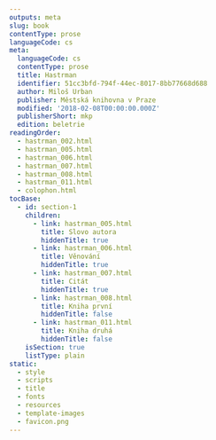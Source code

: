 ```yaml
---
outputs: meta
slug: book
contentType: prose
languageCode: cs
meta:
  languageCode: cs
  contentType: prose
  title: Hastrman
  identifier: 51cc3bfd-794f-44ec-8017-8bb77668d688
  author: Miloš Urban
  publisher: Městská knihovna v Praze
  modified: '2018-02-08T00:00:00.000Z'
  publisherShort: mkp
  edition: beletrie
readingOrder:
  - hastrman_002.html
  - hastrman_005.html
  - hastrman_006.html
  - hastrman_007.html
  - hastrman_008.html
  - hastrman_011.html
  - colophon.html
tocBase:
  - id: section-1
    children:
      - link: hastrman_005.html
        title: Slovo autora
        hiddenTitle: true
      - link: hastrman_006.html
        title: Věnování
        hiddenTitle: true
      - link: hastrman_007.html
        title: Citát
        hiddenTitle: true
      - link: hastrman_008.html
        title: Kniha první
        hiddenTitle: false
      - link: hastrman_011.html
        title: Kniha druhá
        hiddenTitle: false
    isSection: true
    listType: plain
static:
  - style
  - scripts
  - title
  - fonts
  - resources
  - template-images
  - favicon.png
---
```

